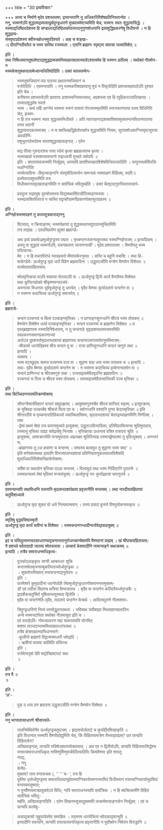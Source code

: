 +++
title = "30 द्रव्यविचारः"

+++
अस्य च निर्माणे मृदेव प्रशस्ततमा; द्रव्यान्तराणि तु अधिकारिविशेषप्रतिनियतान्येव ।  
ननु, भस्मनोऽपि शुद्धतमद्रव्यत्वाछूर्वपुण्ड्रधारणे मुख्यत्वमेष्टव्यमिति चेन्न; भस्मनः स्वतः शुद्धत्वासिद्धेः ।  
भस्माद्यधिष्ठितदेशस्य हि चण्डालाद्यधिष्ठितकोवत्तत्तदनुगुणशोधनानि द्रव्यशुद्धिप्रकरणेषु विधीयन्ते । न हि शुद्धद्रव्य-  
संस्पृष्टप्रदेशस्य क्वीरुच्छोधनमुपदिश्यते । आह च शङ्खः-  
-ऽ दीपाग्निर्दीपतैलं च भस्म चास्थि रजस्वला । एतानि ब्राह्मणः स्पृष्ट्वा सवासा जल्माविशेत् ॥

इति ।  
तथा निषिध्यमानतुषलोष्टाद्यशुद्धद्रव्यसमभिव्याहारबलात्स्वतोऽश्यत्वमेव हि भस्मनः प्रतीतम् । यथोक्तं गौतमेन- न  
भस्मकेशतुषकपालामेध्यान्यधितिष्ठेदिति । उक्तं चापस्तम्वेन-
> भस्मतुषाधिष्ठानं पदा पादस्य प्रक्षालनमधिष्ठानं च  
वर्जयेदिति । एवमन्यत्रापि । ननु 
> भस्मकरीक्पछायासु मूत्रं न विसृजेदिति प्रशस्तसहपाठोऽपि दृश्यत इति चेन्न ।  
करीषस्य प्रशस्तत्वेऽपि छायायाः प्राशस्त्वनियमाभावत्; अप्रशस्ता एव हि त्पुहिकरञ्जादिच्छायाः । तस्मादशुद्धमेव स्वतो  
भस्म । कथं तर्हि 
> आग्नेयं भस्मना स्नानं वायव्यं गोरजस्स्मृतमिति स्नानकरणतया तस्य विधिरिति चेत्, इत्थम-  
न हि तत्र भस्मनः स्वतः शुद्धत्वमभिधीयते । अपि त्ववगाहनाद्यशक्तविषयामुख्यस्नानविधानपरतया तस्य तदानीं  
शुद्धयापादकत्वमात्रम् । न च क्वचिच्छद्धिहेतोस्सर्वत्र शुद्धत्वमिति नियमः; सुरापशोधकाग्निस्पृष्टसुराया अवकीर्णि-  
पशुभूतगर्दभादेश्च स्वतश्शुद्धत्वप्रसङ्गात् । एतेन  

> मद्य पीत्वा गुरुदारांश्च गत्वा स्तेयं कृत्वा ब्रह्महत्याश्च कृत्वा ।  
भस्मच्छन्नो भस्मशय्याशयानो रुद्राध्यायी मुच्यते सर्वपापैः ॥  
इति । शातातपवचनमपि निर्व्यूढम्; अस्यापि प्रायश्चित्तव्रतविशेषविधिपरत्वादिति । यत्पुनरथर्वशिरसि भअग्निरिति  
भस्येत्यादिना -विमृज्याङ्गानि संस्पृशेदित्यन्तेन समन्त्रकं भस्मग्रहणं विहितम्; तदपि ऽ व्रतमेतत्पाशुपतमिति तत्र  
विधीयमानपावृतव्रताङ्गमिति न सार्वत्रिकं भवितुमर्हति । उक्तं चैतद्वरदगुरुभिस्तत्त्वसारे-  

> प्रस्तुत्य रुद्रवपुषः पुरुषोत्तमस्य विद्यामथर्वशिरसीरितमङ्गमस्याः ।  
भस्मप्रसक्तिरितरत्र न चास्ति यद्वप्सौत्रामगीप्रकरणोक्तसुराग्रहस्य ॥

इति ।  
अग्निहोत्रभस्मग्रहणं तु कल्पसूत्रकाराद्यननु
> ष्टित्वात्, न क्रियाङ्गम्; भस्मापेक्षायां तु शुद्धस्थलात्तदुपादानमुचितमिति  
तत्र तद्ग्रहः । एतदभिप्रायेण ह्युक्तं ब्रह्माण्डे-  

> अथ द्रव्यं प्रवक्ष्येऽहमूर्ध्वपुण्ड्रस्य पद्मज । मृच्चन्दनजलान्याहुस्तथा भस्माग्निहोत्रजम् ॥ इत्यादिकम् ।  
अस्तु वा शुद्धत्वं भस्मनोऽपि, वचनबलात्त जानाणनासी'। मृदेव प्रशस्ततमा । वैष्णवैस्तु भस्म परित्याज्य-  
मेव । न हि वचनविरोधे न्यायप्रसरो मीमांसकैरनुमतः । सन्ति च बहूनि वचांसि । तथा हि-  
मार्कण्डेये- 
> ऊर्ध्वपुण्ड्रं मृदा धार्यं विप्रेण ब्रह्मवादिना । 
> उद्धृताऽसीति मन्त्रेण वैष्णवेन विशेपतः ॥  
पारमेष्ठ्यसंहितायाम्-  

> श्वेतमृत्तिकया वाऽपि श्यामया पोतयाऽपि वा । ऊर्ध्वपुण्ड्रं द्विजैः कार्यं वैणावैश्च विशेषतः  
तथा कुण्ठिनप्रोक्ते श्रीकृष्णमन्त्रञ्जपे-  
अस्नात्वा विधानतः पूर्वमूर्ध्वपुण्ड्रं तु धारयेत् । मृदैव वैष्णवः कुर्यादलाभे चन्दनेन वा ॥  
न भस्मना कदाचिच्च ऊर्ध्वपुण्ड्रं समाचरेत् ॥

इति ।  
ब्रह्मरात्रे-
> चन्दनं पञ्चगव्यं च बिल्वं पञ्चाङ्गमृत्तिका । न प्राण्यङ्गसुगन्धानि श्रीपत्रं भस्म तोयकम् ॥  
वैष्णवेन विशेषेण धार्या पञ्चाङ्गमृत्तिका । चन्दनं पञ्चगव्यं च ब्राह्मणेन विशेषतः ॥ त  
एतद्ब्राह्मणस्य भस्मादिनिषेधपरम्, न तु चन्दनादेः मृद्वत्प्रशस्ततमत्वपरमिति स्वप्रकरणसमानप्रकरणाभ्यां  
अतोऽत्र दुप्रशस्तोमृदलाभदशायां ब्राह्मणस्य चन्दनपञ्चगव्ययोरनुमतिमात्रम्-  
-श्रीकामो धारयेद्बिस्वं श्रीत्र चन्दनं तु वा । राजा प्राणिसुगन्धानि चन्दनं चागुरुं तथा ॥  
इत्यादि ।  
व्यक्तम् ।  
भस्म वट्च्छूद्रयः क्लप्त पञ्चगव्य वऽप वा । शूद्रण्व सदा धाय भस्म तायकव च ॥ इत्यादि ।  
तथा- मृदैव वैष्णवः कुर्यादलाभे चन्दनेन वा । न भस्मना कदाचिच्च द्रव्येणान्यतमेन वा ॥  
चन्दनं प्राणिगन्धं च श्रीपत्रमगुरुं तथा । राजसद्रव्यमेवैतद्वदन्ति ब्रह्मवादिनः ॥  
पञ्चगव्यं च रिल्व च श्रीपत्रं भस्म तोयकम् । तामसद्रव्यमेवैतत्सात्त्विकी पञ्च मृत्तिका ॥

इति ।  
तथा किञ्चिदनन्तरमतिक्रम्योक्तम्  

> सौभाग्यैश्वर्यविज्ञानं चन्दनं समुदाहृतम् । आयुष्यमगुरुश्चैव श्रीपत्रं शान्तिदं स्मृतम् ॥ इत्युपक्रम्य,  
कं मुक्तिदा पञ्चच्चैव श्रीकरो विल्व एव च । सर्वगन्धानि वश्यानि पुण्या केदारमृत्तिका ॥ इति  
श्रीनारदीये च मृच्चन्दनादिविकल्पो व्यवस्थितविषयः; मृदलाभदशायां चेतरद्रव्यग्रहणमिणि निर्णीतम् । तथा  
-द्वेष्यं प्रथमं श्रेष्ठं तत्र कारणमुच्यते इत्युक्त्वा, 
> उद्धृताऽसीत्यादिका, 
> प्रतिष्ठितमित्यन्ता श्रुतिमुपादाय,  
तस्मात्तु मृत्तिका ग्राह्या सर्वद्रव्येषु नित्यशः । मृत्तिकायाः प्रधानत्वं वक्ति तत्रापरा श्रुतिः ॥  
इत्युक्त्वा, 
> अश्वक्रान्तेति मन्त्रमुपादाय अप्रत्यक्षा श्रुतिरित्याह तस्माच्छ्रेष्ठतमा तु मृदित्युक्तम् । अनन्तरं च,  
-ब्राह्मणस्य तु (धा क्षयाणा च चन्दनम् । वश्यस्य बल्वमूल तु शूद्राणा भस्म चष्ठ' ॥  
इति वर्णव्यवस्थथा द्रव्याणि विभज्यालाभदशायां प्रतिनियतानुकल्पफलविशेषादि मूलाधिकारिविशेषाभिप्रायेणोक्तम्-  

> सर्वेषां वा यथायोगं मृत्तिका वाऽथ चन्दनम् । विल्वमूलं तथा भस्म निर्दिष्टानि पुरातनैः ॥  
तस्मादन्यतमं तेषां मृदित्वा मन्त्रसंयुतम् । ऊर्ध्वपुण्ड्रं नरः कुर्याद्रक्षसां चापनुत्तये ॥

इति ।  
एवमन्यान्यपि तथाविधानि वचनानि मृदलाभदशापेक्षया प्रवृत्तानीति मन्तव्यम् । तथा नारदीयसंहितायां चतुर्विशाध्याये  

> ऊर्ध्वपुण्ड मृदा शुक्लं यो धत्ते नित्यमात्मवान् । तस्य प्रसादं कुरुते विष्णुलोकनमत्कृतः ॥

इति ।  
स्मृतिषु वृद्धवसिष्ठस्मृतौ  
ऊर्ध्वपुण्ड्रं मृदा कार्यं यतीनां च विशेषतः । भस्मचन्दनगन्धादीन्वर्जयेद्यावदायुषम् ॥

इति ।  
इदं च यतितुल्यभगवदसाधारण्याद्वचनान्तरानुरोधाच्चान्येषामपि वैष्णवानां ग्राह्यम् । खं श्रीपाद्मसंहितायाम्-  
नै प्रशस्ते पर्वताग्रादौ जातया श्वेतस्त्वया । उच्चार्य केशवादीनि नामान्यङ्गे यथाक्रमम् ॥  
इत्यादि । तत्रैव समाराधनमधिकृत्य-  

> पूजकोऽलङ्कृतः स्रग्वी आम्बरधरः शुचिः  
चन्दनश्वेतमृत्स्नाम्बुकल्पिताग्र्योर्ध्वपुण्ड्रकः ॥  
। शुक्लोत्तरीयवान् रम्यचन्दनाद्यनुलेपनः ॥  
इति ।  
पारमेश्वरे कुमुदादीनां ध्यानोपदेशे तेषामूर्ध्वपुण्ड्रधारणोक्त्यनन्तरमुक्तम्-  
ङौ एवं तदीया विप्राश्च क्षत्रिया वैश्यजातयः । मृदैव वा चन्दनेन कल्पितैरूर्ध्वपुण्डकैः ॥  
द्वादशैकचतुर्भिर्वा भूषितास्स्युस्सदा द्विजेति ।  
मृदैव वा चन्दनेनेति-मृदैव, तदलाभे चन्दनेन वेत्यर्थः । आदित्यपुराणे गौतमशापः-  

> त्रिपुण्ड्रधारिणो नित्यं भस्मोद्धूलनतथराः । भविष्यथ त्रयीबाह्या मिथ्याज्ञानप्रलापिनः  
अन्ये भस्मजटोपेता यथोक्तं गौतमासुरा इति च ।  
एवं वाराहेऽपि-
> गोवध्याकरण मह्यं यावत्पश्यति योगवित्  
शशाप ताञ्जटाभस्ममिथ्याव्रतधरांस्तथा ॥  
तत्रैव क्षेत्रमाहात्म्याभिधानभागे-  
-कुलीनो ब्राह्मणो विद्वान्मस्मधारी भवेद्यदि ।  
। ऋषीणां मायया सर्वमिति संचिन्त्य  
इति ।  
वर्जयेत्तादृशं देवि मद्योच्छिष्टघटं यथा  
॥

इति ।  
तत्र वै ॥  
॥

इति ।  
'ल'-
> पुक् द धाय प्रण ब्रवादना 
> उद्धृताऽसीति मन्त्रेण वैष्णवेन विशेषतः ॥

इति ।  
ननु भागवतासाधारणे श्रीसात्त्वते-  

> जलनिर्मथितेनैव ऊर्ध्वपुण्ड्रचतुष्टयम् । हृद्यसयोर्ललाटे च कुर्याद्दीपशिखाकृति ॥  
इति विधानात् भस्मापि वैष्णवैर्ग्राह्युमिति चेत्, किं विहितत्वमात्रेण तैस्तद्ग्राह्यम्? उत तान्प्रति विहितत्वेन?  
अतिप्रसङ्गात्; तान्प्रति तन्निषेधशतस्योक्तत्वात् । अत एव न द्वितीयोऽपि, तान्प्रति विहितत्वासिद्धेश्च  
भगवत्समाराधनाधिकृत् 
> नाविष्णुर्विष्णुमर्चयेदित्यादिभिः किमवैष्णवः इति शास्तु  
नाद्यः,  
। ननु  
केनैव-  
मुक्तम्? ताय वणावाचक (, '' '' च- ', तत्र हि  
पूर्वमेव धृतोर्ध्वपुण्ड्रस्य समाराधितवासुदेवस्याग्निकार्यसमनन्तरमिदं विधीयमानं तत्रत्याग्निकार्यानुप्रविष्टं मन्तव्यमायुष्मता;  
न पुनर्वैष्णवमात्रप्रयुक्तोऽयं विधिः; नापि समाराधनस्यापि सार्वत्रिकः । न हि क्वचित्कर्मणि विहितं सार्वत्रिकं भवितु-  
मर्हति, अतिप्रसङ्गादिति । एतेन विखनस्सूत्राद्युक्तमपि तत्कर्ममात्राङ्गत्वेन निर्व्यूढम् । एवं च यान्यपि कल्पेषु-  

> अन्नाद्यकामो जुहुयादेवमेव समाहितः । तद्भस्म धारयेन्नित्यं भवेदन्नाद्यवान्भुवि ॥  
इत्यादीनि वचनानि, तान्यपि तत्तत्कामानधिकृत्य प्रवृत्तानीति न पूर्वोक्तेन निषेधेन विरुद्धानि ॥